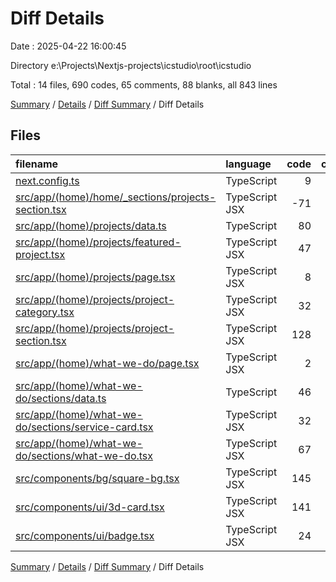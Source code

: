 # Diff Details

Date : 2025-04-22 16:00:45

Directory e:\\Projects\\Nextjs-projects\\icstudio\\root\\icstudio

Total : 14 files,  690 codes, 65 comments, 88 blanks, all 843 lines

[Summary](results.md) / [Details](details.md) / [Diff Summary](diff.md) / Diff Details

## Files
| filename | language | code | comment | blank | total |
| :--- | :--- | ---: | ---: | ---: | ---: |
| [next.config.ts](/next.config.ts) | TypeScript | 9 | 0 | 0 | 9 |
| [src/app/(home)/home/\_sections/projects-section.tsx](/src/app/(home)/home/_sections/projects-section.tsx) | TypeScript JSX | -71 | 56 | -4 | -19 |
| [src/app/(home)/projects/data.ts](/src/app/(home)/projects/data.ts) | TypeScript | 80 | 0 | 2 | 82 |
| [src/app/(home)/projects/featured-project.tsx](/src/app/(home)/projects/featured-project.tsx) | TypeScript JSX | 47 | 0 | 7 | 54 |
| [src/app/(home)/projects/page.tsx](/src/app/(home)/projects/page.tsx) | TypeScript JSX | 8 | 0 | 2 | 10 |
| [src/app/(home)/projects/project-category.tsx](/src/app/(home)/projects/project-category.tsx) | TypeScript JSX | 32 | 0 | 5 | 37 |
| [src/app/(home)/projects/project-section.tsx](/src/app/(home)/projects/project-section.tsx) | TypeScript JSX | 128 | 7 | 14 | 149 |
| [src/app/(home)/what-we-do/page.tsx](/src/app/(home)/what-we-do/page.tsx) | TypeScript JSX | 2 | 0 | 0 | 2 |
| [src/app/(home)/what-we-do/sections/data.ts](/src/app/(home)/what-we-do/sections/data.ts) | TypeScript | 46 | 0 | 3 | 49 |
| [src/app/(home)/what-we-do/sections/service-card.tsx](/src/app/(home)/what-we-do/sections/service-card.tsx) | TypeScript JSX | 32 | 0 | 5 | 37 |
| [src/app/(home)/what-we-do/sections/what-we-do.tsx](/src/app/(home)/what-we-do/sections/what-we-do.tsx) | TypeScript JSX | 67 | 1 | 7 | 75 |
| [src/components/bg/square-bg.tsx](/src/components/bg/square-bg.tsx) | TypeScript JSX | 145 | 0 | 27 | 172 |
| [src/components/ui/3d-card.tsx](/src/components/ui/3d-card.tsx) | TypeScript JSX | 141 | 1 | 14 | 156 |
| [src/components/ui/badge.tsx](/src/components/ui/badge.tsx) | TypeScript JSX | 24 | 0 | 6 | 30 |

[Summary](results.md) / [Details](details.md) / [Diff Summary](diff.md) / Diff Details